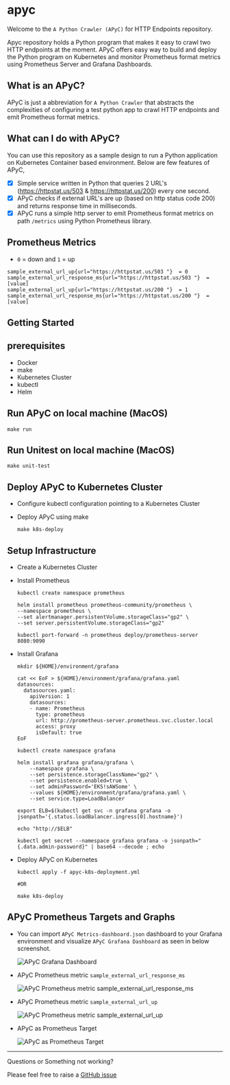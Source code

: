 # apyc
Welcome to the `A Python Crawler (APyC)` for HTTP Endpoints repository.

Apyc repository holds a Python program that makes it easy to crawl two HTTP endpoints at the moment. APyC offers easy way to build and deploy the Python program on Kubernetes and monitor Prometheus format metrics using Prometheus Server and Grafana Dashboards.

What is an APyC?
--- 

APyC is just a abbreviation for `A Python Crawler` that abstracts the complexities of configuring a test python app to crawl HTTP endpoints and emit Prometheus format metrics.

What can I do with APyC?
--- 

You can use this repository as a sample design to run a Python application on Kubernetes Container based environment. Below are few features of APyC,

- [x] Simple service written in Python that queries 2 URL's (https://httpstat.us/503 & https://httpstat.us/200) every one second.
- [x] APyC checks if external URL's are up (based on http status code 200) and returns response time in milliseconds.
- [x] APyC runs a simple http server to emit Prometheus format metrics on path `/metrics` using Python Prometheus library.

Prometheus Metrics
--- 

- `0` = down and `1` = up
```
sample_external_url_up{url="https://httpstat.us/503 "}  = 0
sample_external_url_response_ms{url="https://httpstat.us/503 "}  = [value]
sample_external_url_up{url="https://httpstat.us/200 "}  = 1
sample_external_url_response_ms{url="https://httpstat.us/200 "}  = [value]
```

Getting Started
---

## prerequisites

- Docker 
- make
- Kubernetes Cluster
- kubectl
- Helm

## Run APyC on local machine (MacOS)

```
make run
```

## Run Unitest on local machine (MacOS)

```
make unit-test
```

## Deploy APyC to Kubernetes Cluster

- Configure kubectl configuration pointing to a Kubernetes Cluster
- Deploy APyC using make

    ```
    make k8s-deploy
    ```

## Setup Infrastructure

- Create a Kubernetes Cluster
- Install Prometheus

    ```
    kubectl create namespace prometheus

    helm install prometheus prometheus-community/prometheus \
    --namespace prometheus \
    --set alertmanager.persistentVolume.storageClass="gp2" \
    --set server.persistentVolume.storageClass="gp2"

    kubectl port-forward -n prometheus deploy/prometheus-server 8080:9090
    ```

- Install Grafana

    ```
    mkdir ${HOME}/environment/grafana

    cat << EoF > ${HOME}/environment/grafana/grafana.yaml
    datasources:
      datasources.yaml:
        apiVersion: 1
        datasources:
        - name: Prometheus
          type: prometheus
          url: http://prometheus-server.prometheus.svc.cluster.local
          access: proxy
          isDefault: true
    EoF

    kubectl create namespace grafana

    helm install grafana grafana/grafana \
        --namespace grafana \
        --set persistence.storageClassName="gp2" \
        --set persistence.enabled=true \
        --set adminPassword='EKS!sAWSome' \
        --values ${HOME}/environment/grafana/grafana.yaml \
        --set service.type=LoadBalancer

    export ELB=$(kubectl get svc -n grafana grafana -o jsonpath='{.status.loadBalancer.ingress[0].hostname}')

    echo "http://$ELB"

    kubectl get secret --namespace grafana grafana -o jsonpath="{.data.admin-password}" | base64 --decode ; echo
    ```

- Deploy APyC on Kubernetes

    ```
    kubectl apply -f apyc-k8s-deployment.yml

    #OR

    make k8s-deploy
    ```

## APyC Prometheus Targets and Graphs

- You can import `APyC Metrics-dashboard.json` dashboard to your Grafana environment and visualize `APyC Grafana Dashboard` as seen in below screenshot.

    ![APyC Grafana Dashboard](screenshots/apyc-grafana-dashboard.png)

- APyC Prometheus metric `sample_external_url_response_ms`

    ![APyC Prometheus metric sample_external_url_response_ms](screenshots/apyc-prometheus-sample_external_url_response_ms.png)

- APyC Prometheus metric `sample_external_url_up`

    ![APyC Prometheus metric sample_external_url_up](screenshots/apyc-prometheus-sample_external_url_up.png)

- APyC as Prometheus Target

    ![APyC as Prometheus Target](screenshots/apyc-prometheus-targets.png)

--- 

Questions or Something not working?

Please feel free to raise a [GitHub issue](https://github.com/saiteja313/apyc/issues)